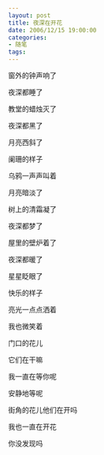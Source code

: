 ```yaml
---
layout: post
title: 夜深在开花
date: 2006/12/15 19:00:00
categories: 
- 随笔
tags: 
---
```


窗外的钟声响了

夜深都睡了

教堂的蜡烛灭了

夜深都黑了

月亮西斜了

阑珊的样子

乌鸦一声声叫着

月亮暗淡了

树上的清霜凝了

夜深都梦了

屋里的壁炉着了

夜深都暖了

星星眨眼了

快乐的样子

亮光一点点洒着

我也微笑着

门口的花儿

它们在干嘛

我一直在等你呢

安静地等呢

街角的花儿他们在开吗

我也一直在开花

你没发现吗
